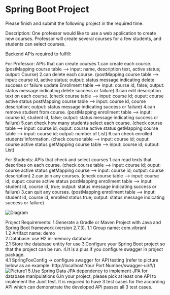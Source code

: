 # Spring Boot Project

Please finish and submit the following project in the required time.

Description:
One professor would like to use a web application to create new courses.
Professor will create several courses for a few students, and students can select courses.

Backend APIs required to fulfill:  

For Professor: APIs that can create courses
1.can create each course. (postMapping course table --> input: name, description text, active status; output: Course)
2.can delete each course. (postMapping course table --> input: course id, active status; output: status message indicating delete success or failure  	                                          update Enrollment table --> input: course id, false; output: status message indicating delete success or failure)
3.can edit description text on each course. (check course table --> input: course id; ouput: course active status
	                                    postMapping course table --> input: course id, course description; output: status message indicating success or failure)
4.can remove student from course. (postMapping enrollment table --> input: course id, student id, false; output: status message indicating success or failure)
5.can check how many students select each course. (check course table --> input: course id; ouput: course active status
                                                   getMapping course table --> input: course id; output: number of List<Student>) 
6.can check enrolled students'information. (check course table --> input: course id; ouput: course active status
                                            getMapping course table --> input: course id; output: List<Student>) 

For Students: APIs that check and select courses
1.can read texts that describes on each course. (check course table --> input: course id; ouput: course active status
                                                 getMapping course --> input: course id; output: course description)
2.can join any courses. (check course table --> input: course id; ouput: course active status
                         postMapping enrollment table --> input: student id, course id, true; output: status message indicating success or failure) 
3.can quit any courses. (postMapping enrollment table --> input: student id, course id, enrolled status true; output: status message indicating success or failure)

![Diagram](https://user-images.githubusercontent.com/112025981/188248437-efc8a985-6144-4fcb-a3fa-c570f3081f82.svg)

Project Requirements:
1.Generate a Gradle or Maven Project with Java and Spring Boot framework (version 2.7.3).
  1.1 Group name: com.vibrant  
  1.2 Artifact name: demo  
2.Database: use H2 in-memory database  
  2.1 Store the database entity for use
3.Configure your Spring Boot project so that the project can be run.
4.It is a plus if you configure swagger in project package.    
  4.1 SpringFoxConfig → configure swagger for API testing (refer to picture below as an example:   http://localhost:Your Port Number/swagger-ui/#/)  
  ![Picture1](https://user-images.githubusercontent.com/112025981/188246311-e6abaa18-153e-4f18-ad40-e8b182555a23.svg)
5.Use Spring Data JPA dependency to implement JPA for database manipulations 
6.In your project, please pick at least one API to implement the Junit test. It is required to have 3 test cases for the according API which can demonstrate the developed API passes all 3 test cases.
